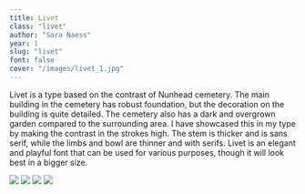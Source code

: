 ```yaml
---
title: Livet
class: "livet"
author: "Sara Naess"
year: 1
slug: "livet"
font: false
cover: "/images/livet_1.jpg"
---
```


Livet is a type based on the contrast of Nunhead cemetery. The main building in the cemetery has robust foundation, but the decoration on the building is quite detailed. The cemetery also has a dark and overgrown garden compared to the surrounding area. I have showcased this in my type by making the contrast in the strokes high. The stem is thicker and is sans serif, while the limbs and bowl are thinner and with serifs. Livet is an elegant and playful font that can be used for various purposes, though it will look best in a bigger size.

![](/images/livet_1.jpg)
![](/images/livet_2.jpg)
![](/images/livet_3.jpg)
![](/images/livet_4.jpg)

